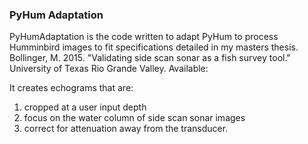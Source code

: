 ### PyHum Adaptation
PyHumAdaptation is the code written to adapt PyHum to process Humminbird images to fit specifications detailed in my masters thesis.  
  Bollinger, M. 2015. "Validating side scan sonar as a fish survey tool."  University of Texas Rio Grande Valley.  Available:

It creates echograms that are:
1) cropped at a user input depth
2) focus on the water column of side scan sonar images
3) correct for attenuation away from the transducer.

